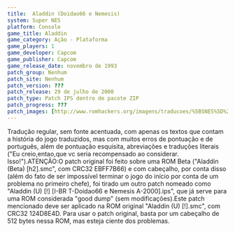 ```yaml
---
title:  Aladdin (Doidao66 e Nemesis)
system: Super NES
platform: Console
game_title: Aladdin
game_category: Ação - Plataforma
game_players: 1
game_developer: Capcom
game_publisher: Capcom
game_release_date: novembro de 1993
patch_group: Nenhum
patch_site: Nenhum
patch_version: ???
patch_release: 29 de julho de 2000
patch_type: Patch IPS dentro de pacote ZIP
patch_progress: ???
patch_images: [http://www.romhackers.org/imagens/traducoes/%5BSNES%5D%20Aladdin%20-%20Doidao66%20e%20Nemesis%20-%201.png,http://www.romhackers.org/imagens/traducoes/%5BSNES%5D%20Aladdin%20-%20Doidao66%20e%20Nemesis%20-%202.png,http://www.romhackers.org/imagens/traducoes/%5BSNES%5D%20Aladdin%20-%20Doidao66%20e%20Nemesis%20-%203.png]
---
```

Tradução regular, sem fonte acentuada, com apenas os textos que contam a história do jogo traduzidos, mas com muitos erros de pontuação e de português, além de pontuação esquisita, abreviações e traduções literais ("Eu creio,entao,que vc seria recompensado ao considerar. Isso!").ATENÇÃO:O patch original foi feito sobre uma ROM Beta ("Aladdin (Beta) [h2].smc", com CRC32 EBFF7B66) e com cabeçalho, por conta disso (além do fato de ser impossível terminar o jogo do início por conta de um problema no primeiro chefe), foi tirado um outro patch nomeado como "Aladdin (U) [!] [I-BR T-Doidao66 e Nemesis A-2000].ips", que já serve para uma ROM considerada "good dump" (sem modificações).Este patch mencionado deve ser aplicado na ROM original "Aladdin (U) [!].smc", com CRC32 124D8E4D. Para usar o patch original, basta por um cabeçalho de 512 bytes nessa ROM, mas esteja ciente dos problemas.